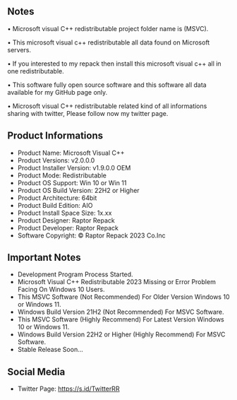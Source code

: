 Notes
-----

• Microsoft visual C++ redistributable project folder name  is (MSVC).

• This microsoft visual c++ redistributable all data found on Microsoft servers.

• If you interested to my repack then install this microsoft visual c++ all in one redistributable.

• This software fully open source software and this software all data available for my GitHub page only.

• 
Microsoft visual C++ redistributable related kind of all informations sharing with twitter, Please follow now my twitter page.

Product Informations
--------------------
- Product Name: Microsoft Visual C++
- Product Versions: v2.0.0.0
- Product Installer Version: v1.9.0.0 OEM
- Product Mode: Redistributable
- Product OS Support: Win 10 or Win 11
- Product OS Build Version: 22H2 or Higher
- Product Architecture: 64bit
- Product Build Edition: AIO
- Product Install Space Size: 1x.xx
- Product Designer: Raptor Repack
- Product Developer: Raptor Repack
- Software Copyright: © Raptor Repack 2023 Co.Inc

Important Notes
---------------
- Development Program Process Started.
- Microsoft Visual C++ Redistributable 2023 Missing or Error Problem Facing On Windows 10 Users.
- This MSVC Software (Not Recommended) For Older Version Windows 10 or Windows 11.
- Windows Build Version 21H2 (Not Recommended) For MSVC Software.
- This MSVC Software (Highly Recommend) For Latest Version Windows 10 or Windows 11.
- Windows Build Version 22H2 or Higher (Highly Recommend) For MSVC Software.
- Stable Release Soon...

Social Media
------------
- Twitter Page: https://s.id/TwitterRR
